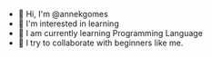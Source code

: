 - 👋 Hi, I'm @annekgomes
- 👀 I'm interested in learning
- 🌱 I am currently learning Programming Language
- 💞️ I try to collaborate with beginners like me.

<!---
annekgomes/annekgomes is a ✨ special ✨ repository because its `README.md` (this file) appears in its GitHub profile.
You can click the Preview link to see your changes.
--->
